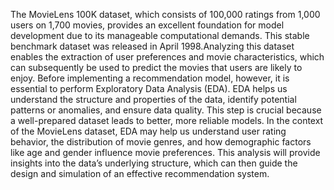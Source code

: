 The MovieLens 100K dataset, which consists of 100,000 ratings from 1,000 users on 1,700 movies, provides an excellent foundation for model development due to its manageable computational demands. This stable benchmark dataset was released in April 1998.Analyzing this dataset enables the extraction of user preferences and movie characteristics, which can subsequently be used to predict the movies
that users are likely to enjoy. Before implementing a recommendation model, however, it is essential to perform Exploratory Data Analysis (EDA). EDA helps us understand the structure and properties of the data, identify potential patterns or anomalies, and ensure data quality. This step is crucial because a well-prepared dataset leads to better, more reliable models. In the context of the MovieLens dataset, EDA may help us understand user rating behavior, the distribution of movie genres, and how demographic factors like age and gender influence movie preferences. This analysis will provide insights into the data’s underlying structure, which can then guide the design and simulation of an effective recommendation system.
